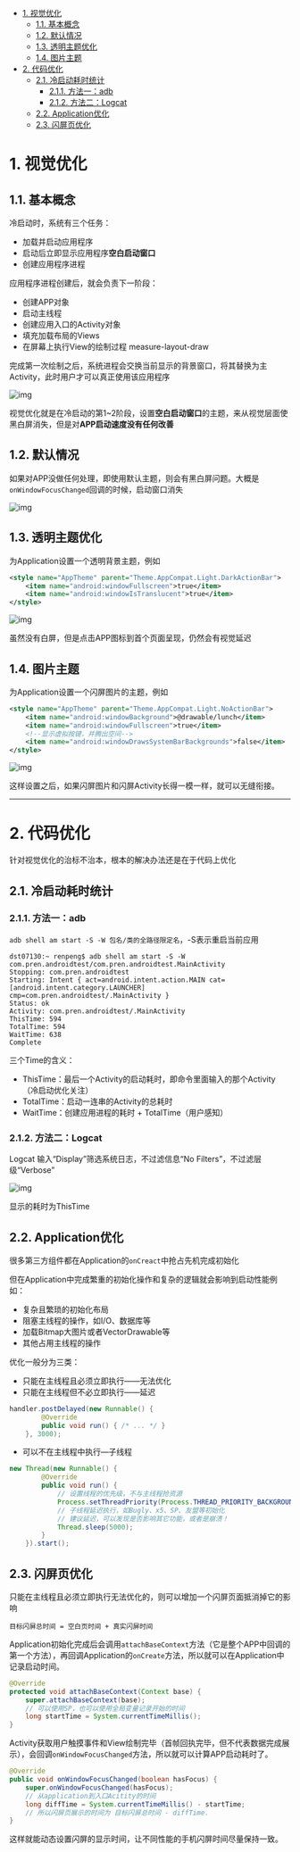 <!-- TOC -->

- [1. 视觉优化](#1-视觉优化)
  - [1.1. 基本概念](#11-基本概念)
  - [1.2. 默认情况](#12-默认情况)
  - [1.3. 透明主题优化](#13-透明主题优化)
  - [1.4. 图片主题](#14-图片主题)
- [2. 代码优化](#2-代码优化)
  - [2.1. 冷启动耗时统计](#21-冷启动耗时统计)
    - [2.1.1. 方法一：adb](#211-方法一adb)
    - [2.1.2. 方法二：Logcat](#212-方法二logcat)
  - [2.2. Application优化](#22-application优化)
  - [2.3. 闪屏页优化](#23-闪屏页优化)

<!-- /TOC -->

# 1. 视觉优化

## 1.1. 基本概念

冷启动时，系统有三个任务：

- 加载并启动应用程序
- 启动后立即显示应用程序**空白启动窗口**
- 创建应用程序进程

应用程序进程创建后，就会负责下一阶段：

- 创建APP对象
- 启动主线程
- 创建应用入口的Activity对象
- 填充加载布局的Views
- 在屏幕上执行View的绘制过程 measure-layout-draw

完成第一次绘制之后，系统进程会交换当前显示的背景窗口，将其替换为主Activity，此时用户才可以真正使用该应用程序

![img](https://raw.githubusercontent.com/ren-p/AndroidLearningNotes/main/img/20201130-135359-b81c58b61b467c15f56d77e19bd3fa91.png)

视觉优化就是在冷启动的第1~2阶段，设置**空白启动窗口**的主题，来从视觉层面使黑白屏消失，但是对**APP启动速度没有任何改善**

## 1.2. 默认情况

如果对APP没做任何处理，即使用默认主题，则会有黑白屏问题。大概是`onWindowFocusChanged`回调的时候，启动窗口消失

![img](https://raw.githubusercontent.com/ren-p/AndroidLearningNotes/main/img/20201130-135449-3fc38af664b699ff46a472ce0eb79e4c.gif)

## 1.3. 透明主题优化

为Application设置一个透明背景主题，例如

```xml
<style name="AppTheme" parent="Theme.AppCompat.Light.DarkActionBar">
    <item name="android:windowFullscreen">true</item>
    <item name="android:windowIsTranslucent">true</item>
</style>            
```

![img](https://raw.githubusercontent.com/ren-p/AndroidLearningNotes/main/img/20201130-135557-bae9b7412591dbe05bf02e090ae3759f.gif)

虽然没有白屏，但是点击APP图标到首个页面呈现，仍然会有视觉延迟

## 1.4. 图片主题

为Application设置一个闪屏图片的主题，例如

```xml
<style name="AppTheme" parent="Theme.AppCompat.Light.NoActionBar">
    <item name="android:windowBackground">@drawable/lunch</item>
    <item name="android:windowFullscreen">true</item>
    <!--显示虚拟按键，并腾出空间-->
    <item name="android:windowDrawsSystemBarBackgrounds">false</item>
</style>
```

![img](https://raw.githubusercontent.com/ren-p/AndroidLearningNotes/main/img/20201130-135718-537e3a436ebecb46a706e4391ad68b9d.gif)

这样设置之后，如果闪屏图片和闪屏Activity长得一模一样，就可以无缝衔接。

------

# 2. 代码优化

针对视觉优化的治标不治本，根本的解决办法还是在于代码上优化

## 2.1. 冷启动耗时统计

### 2.1.1. 方法一：adb

`adb shell am start -S -W 包名/类的全路径限定名`，-S表示重启当前应用

```shell
dst07130:~ renpeng$ adb shell am start -S -W com.pren.androidtest/com.pren.androidtest.MainActivity
Stopping: com.pren.androidtest
Starting: Intent { act=android.intent.action.MAIN cat=[android.intent.category.LAUNCHER] cmp=com.pren.androidtest/.MainActivity }
Status: ok
Activity: com.pren.androidtest/.MainActivity
ThisTime: 594
TotalTime: 594
WaitTime: 638
Complete
```

三个Time的含义：

- ThisTime：最后一个Activity的启动耗时，即命令里面输入的那个Activity（冷启动优化关注）
- TotalTime：启动一连串的Activity的总耗时
- WaitTime：创建应用进程的耗时 + TotalTime（用户感知）

### 2.1.2. 方法二：Logcat

Logcat 输入“Display”筛选系统日志，不过滤信息“No Filters”，不过滤层级“Verbose”

![img](https://raw.githubusercontent.com/ren-p/AndroidLearningNotes/main/img/20201130-135909-ad6ade3a5b6bf0f79b52e455297291d7.png)

显示的耗时为ThisTime

## 2.2. Application优化

很多第三方组件都在Application的`onCreact`中抢占先机完成初始化

但在Application中完成繁重的初始化操作和复杂的逻辑就会影响到启动性能例如：

- 复杂且繁琐的初始化布局
- 阻塞主线程的操作，如I/O、数据库等
- 加载Bitmap大图片或者VectorDrawable等
- 其他占用主线程的操作

优化一般分为三类：

- 只能在主线程且必须立即执行——无法优化
- 只能在主线程但不必立即执行——延迟

```java
handler.postDelayed(new Runnable() {
        @Override
        public void run() { /* ... */ }
    }, 3000);
```

- 可以不在主线程中执行—子线程

```java
new Thread(new Runnable() {
        @Override
        public void run() {
            // 设置线程的优先级，不与主线程抢资源
            Process.setThreadPriority(Process.THREAD_PRIORITY_BACKGROUND);
            // 子线程延迟执行，如Bugly、x5、SP、友盟等初始化
            // 建议延迟，可以发现是否影响其它功能，或者是崩溃！
            Thread.sleep(5000);
        }
    }).start();
```

## 2.3. 闪屏页优化

只能在主线程且必须立即执行无法优化的，则可以增加一个闪屏页面抵消掉它的影响

`目标闪屏总时间 = 空白页时间 + 真实闪屏时间`

Application初始化完成后会调用`attachBaseContext`方法（它是整个APP中回调的第一个方法），再回调Application的`onCreate`方法，所以就可以在Application中记录启动时间。

```java
@Override
protected void attachBaseContext(Context base) {
    super.attachBaseContext(base);
    // 可以使用SP，也可以使用全局变量记录开始的时间
    long startTime = System.currentTimeMillis();
}
```

Activity获取用户触摸事件和View绘制完毕（首帧回执完毕，但不代表数据完成展示），会回调`onWindowFocusChanged`方法，所以就可以计算APP启动耗时了。

```java
@Override
public void onWindowFocusChanged(boolean hasFocus) {
    super.onWindowFocusChanged(hasFocus);
    // 从application到入口Acitity的时间
    long diffTime = System.currentTimeMillis() - startTime;
    // 所以闪屏页展示的时间为 目标闪屏总时间 - diffTime.
}
```

这样就能动态设置闪屏的显示时间，让不同性能的手机闪屏时间尽量保持一致。